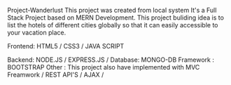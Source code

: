Project-Wanderlust
This project was created from local system It's a Full Stack Project based on MERN Development. This project buliding idea is to list the hotels of different cities globally so that it can easily accessible to your vacation place.

Frontend: HTML5 / CSS3 / JAVA SCRIPT

Backend: NODE.JS / EXPRESS.JS / Database: MONGO-DB
Framework : BOOTSTRAP
Other :  This project also have implemented with MVC Freamwork / REST API'S / AJAX /
